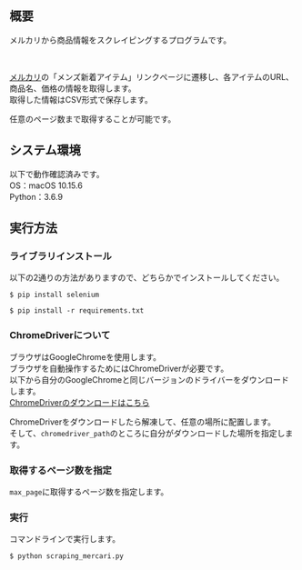 ## 概要
メルカリから商品情報をスクレイピングするプログラムです。

<br>

[メルカリ](https://www.mercari.com/jp/)の「メンズ新着アイテム」リンクページに遷移し、各アイテムのURL、商品名、価格の情報を取得します。  
取得した情報はCSV形式で保存します。

任意のページ数まで取得することが可能です。



## システム環境
以下で動作確認済みです。  
OS：macOS 10.15.6  
Python：3.6.9



## 実行方法
### ライブラリインストール
以下の2通りの方法がありますので、どちらかでインストールしてください。
```
$ pip install selenium
```
```
$ pip install -r requirements.txt
```


### ChromeDriverについて
ブラウザはGoogleChromeを使用します。  
ブラウザを自動操作するためにはChromeDriverが必要です。  
以下から自分のGoogleChromeと同じバージョンのドライバーをダウンロードします。  
[ChromeDriverのダウンロードはこちら](https://sites.google.com/a/chromium.org/chromedriver/downloads)


ChromeDriverをダウンロードしたら解凍して、任意の場所に配置します。  
そして、`chromedriver_path`のところに自分がダウンロードした場所を指定します。


### 取得するページ数を指定
`max_page`に取得するページ数を指定します。


### 実行
コマンドラインで実行します。
```
$ python scraping_mercari.py
```
